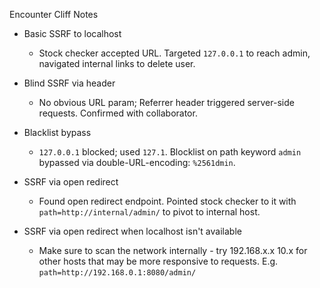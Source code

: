Encounter Cliff Notes

- Basic SSRF to localhost
  - Stock checker accepted URL. Targeted `127.0.0.1` to reach admin, navigated internal links to delete user.

- Blind SSRF via header
  - No obvious URL param; Referrer header triggered server-side requests. Confirmed with collaborator.

- Blacklist bypass
  - `127.0.0.1` blocked; used `127.1`. Blocklist on path keyword `admin` bypassed via double-URL-encoding: `%2561dmin`.

- SSRF via open redirect
  - Found open redirect endpoint. Pointed stock checker to it with `path=http://internal/admin/` to pivot to internal host.

- SSRF via open redirect when localhost isn't available 
  - Make sure to scan the network internally - try 192.168.x.x 10.x for other hosts that may be more responsive to requests. E.g. `path=http://192.168.0.1:8080/admin/`


